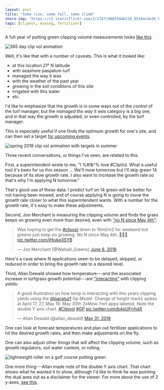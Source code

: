 ```yaml
---
layout: post
title: "Some rise, some fall, some climb"
share-img: "https://c2.staticflickr.com/2/1747/40825446210_85184cda3b_b_d.jpg"
tags: [ClipVol, mowing, fertilizer]
---
```


A full year of putting green clipping volume measurements looks [like this](https://c2.staticflickr.com/2/1751/28818470698_aaea9a9700_o_d.gif).

![365 day clip vol animation](https://c2.staticflickr.com/2/1751/28818470698_aaea9a9700_o_d.gif)

Well, it's like that with a number of caveats. This is what it looked like:

* at this location 21° N latitude
* with seashore paspalum turf
* managed the way it was
* with the weather of the past year
* growing in the soil conditions of this site
* irrigated with this water
* etc.

I'd like to emphasize that the growth is in some ways out of the control of the turf manager, but the *managed the way it was* category is a big one, and in that way the growth is adjusted, or even controlled, by the turf manager.

This is especially useful if one finds the optimum growth for one's site, and can then set a target [for upcoming events](https://c2.staticflickr.com/2/1758/41806360015_34aa2d30c5_o_d.gif).

![spring 2018 clip vol animation with targets in summer](https://c2.staticflickr.com/2/1758/41806360015_34aa2d30c5_o_d.gif)

Three recent conversations, or things I've seen, are related to this.

First, a superintendent wrote to me, "I %#!&^% love #ClipVol. What a useful tool it's been for us this season ... We'll mow tomorrow but I'll skip green 14 because of its slow growth rate. I also want to increase the growth rate so that's why I'm applying N tomorrow." 

That's good use of these data. I predict turf on 14 green will be better for not having been mowed, and of course applying N is going to move the growth rate closer to what this superintendent wants. With a number for the growth rate, it's easy to make these adjustments. 

Second, Jon Merchant is measuring the clipping volume and finds the grass keeps on growing even more than desired, even with ["no N since May 4th"](https://twitter.com/Walsall_Greens/status/1004339720032309248):

<blockquote class="twitter-tweet" data-partner="tweetdeck"><p lang="en" dir="ltr">Was hoping to get the <a href="https://twitter.com/hashtag/clipvol?src=hash&amp;ref_src=twsrc%5Etfw">#clipvol</a> down to 10ml/m2 for weekend but greens just keep on growing. No N since May 4th..🤷🏻‍♂️ <a href="https://t.co/jHivkq3SYB">pic.twitter.com/jHivkq3SYB</a></p>&mdash; Jon Merchant (@Walsall_Greens) <a href="https://twitter.com/Walsall_Greens/status/1004339720032309248?ref_src=twsrc%5Etfw">June 6, 2018</a></blockquote>
<script async src="https://platform.twitter.com/widgets.js" charset="utf-8"></script>

Here's a case where N applications seem to be delayed, skipped, or reduced in order to bring the growth rate to a desired level.

Third, Allan Dewald showed how temperature---and the associated increase in turfgrass growth potential---are ["interacting"](https://twitter.com/allan_dewald/status/1002037683189792774) with clipping yields:

<blockquote class="twitter-tweet" data-partner="tweetdeck"><p lang="en" dir="ltr">A good illustration on how temp is interacting with this years clipping yields using the  <a href="https://twitter.com/paceturf?ref_src=twsrc%5Etfw">@paceturf</a> Gp Model.  Change of height marks spikes at April 17, 27, May 19.  May 30th 2xMow.  Fert apps labeled.  Note the double Y axis chart. <a href="https://twitter.com/hashtag/Clipvol?src=hash&amp;ref_src=twsrc%5Etfw">#Clipvol</a>  <a href="https://twitter.com/hashtag/GP?src=hash&amp;ref_src=twsrc%5Etfw">#GP</a> <a href="https://t.co/b4pUFrrhdX">pic.twitter.com/b4pUFrrhdX</a></p>&mdash; Allan Dewald (@allan_dewald) <a href="https://twitter.com/allan_dewald/status/1002037683189792774?ref_src=twsrc%5Etfw">May 31, 2018</a></blockquote>
<script async src="https://platform.twitter.com/widgets.js" charset="utf-8"></script>

One can look at forecast temperatures and plan out fertilizer applications to hit the desired growth rates, and then make adjustments on the fly.

One can also adjust other things that will affect the clipping volume, such as growth regulators, soil water content, or rolling.

![lightweight roller on a golf course putting green](https://c2.staticflickr.com/2/1747/40825446210_85184cda3b_b_d.jpg)

One more thing---Allan made note of the double Y axis chart. That chart shows what he wanted it to show, although I'd like to think he was pointing the dual axes out as a disclaimer for the viewer. For more about the use of 2 y-axes, [see this](https://blog.datawrapper.de/dualaxis/).
